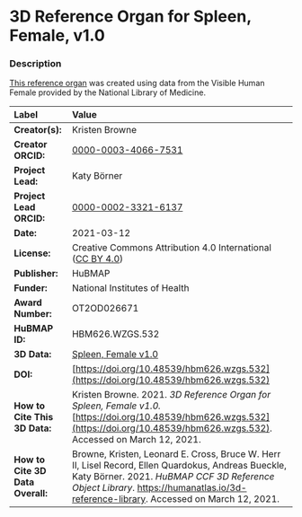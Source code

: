 # 3D Reference Organ for Spleen, Female, v1.0

### Description
[This reference organ](https://humanatlas.io/3d-reference-library) was created using data from the Visible Human Female provided by the National Library of Medicine.

| Label | Value |
| :------------- |:-------------|
| **Creator(s):** | Kristen Browne |
| **Creator ORCID:** | [0000-0003-4066-7531](https://orcid.org/0000-0003-4066-7531) |
| **Project Lead:** | Katy B&ouml;rner |
| **Project Lead ORCID:** | [0000-0002-3321-6137](https://orcid.org/0000-0002-3321-6137) |
| **Date:** | 2021-03-12 |
| **License:** | Creative Commons Attribution 4.0 International ([CC BY 4.0](https://creativecommons.org/licenses/by/4.0/)) |
| **Publisher:** | HuBMAP |
| **Funder:** | National Institutes of Health |
| **Award Number:** | OT2OD026671 |
| **HuBMAP ID:** | HBM626.WZGS.532 |
| **3D Data:** | [Spleen, Female v1.0](https://cdn.humanatlas.io/hra-releases/v1.0/models/VH_F_Spleen.glb) |
| **DOI:** | [https://doi.org/10.48539/hbm626.wzgs.532](https://doi.org/10.48539/hbm626.wzgs.532) |
| **How to Cite This 3D Data:** | Kristen Browne. 2021. *3D Reference Organ for Spleen, Female v1.0.* [https://doi.org/10.48539/hbm626.wzgs.532](https://doi.org/10.48539/hbm626.wzgs.532). Accessed on March 12, 2021. |
| **How to Cite 3D Data Overall:** | Browne, Kristen, Leonard E. Cross, Bruce W. Herr II, Lisel Record, Ellen Quardokus, Andreas Bueckle, Katy B&ouml;rner. 2021. *HuBMAP CCF 3D Reference Object Library*. https://humanatlas.io/3d-reference-library. Accessed on March 12, 2021. |